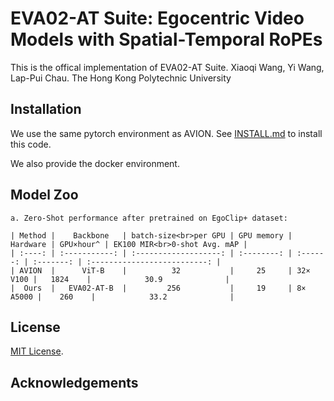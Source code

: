 # EVA02-AT Suite: Egocentric Video Models with Spatial-Temporal RoPEs

This is the offical implementation of EVA02-AT Suite.
Xiaoqi Wang, Yi Wang, Lap-Pui Chau.
The Hong Kong Polytechnic University

## Installation

We use the same pytorch environment as AVION. See [INSTALL.md](docs/INSTALL.md) to install this code.

We also provide the docker environment.
## Model Zoo


    a. Zero-Shot performance after pretrained on EgoClip+ dataset:

    | Method |    Backbone   | batch-size<br>per GPU | GPU memory | Hardware | GPU×hour^ | EK100 MIR<br>0-shot Avg. mAP |
    | :----: | :-----------: | :-------------------: | :--------: | :------: | :-------: | :--------------------------: |
    | AVION  |      ViT-B    |          32           |     25     | 32× V100 |   1824    |            30.9              |
    |  Ours  |   EVA02-AT-B  |         256           |     19     | 8× A5000 |    260    |            33.2              |

## License

[MIT License](./LICENSE).

## Acknowledgements

